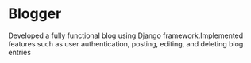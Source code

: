 # Blogger
 Developed a fully functional blog using Django framework.Implemented features such as user authentication, posting, editing, and deleting blog entries
